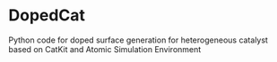 # DopedCat
Python code for doped surface generation for heterogeneous catalyst based on CatKit and Atomic Simulation Environment
